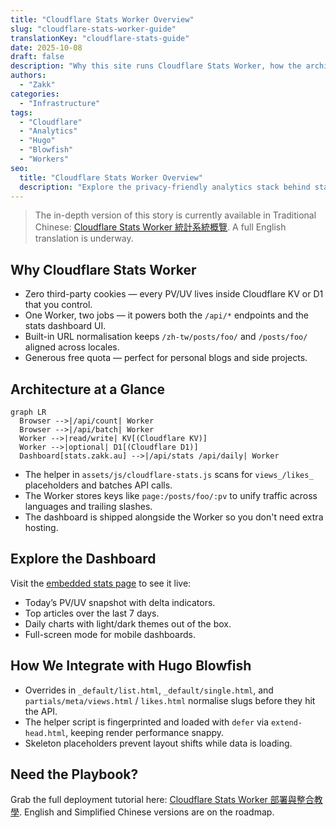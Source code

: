 ```yaml
---
title: "Cloudflare Stats Worker Overview"
slug: "cloudflare-stats-worker-guide"
translationKey: "cloudflare-stats-guide"
date: 2025-10-08
draft: false
description: "Why this site runs Cloudflare Stats Worker, how the architecture works, and what the embedded dashboard looks like."
authors:
  - "Zakk"
categories:
  - "Infrastructure"
tags:
  - "Cloudflare"
  - "Analytics"
  - "Hugo"
  - "Blowfish"
  - "Workers"
seo:
  title: "Cloudflare Stats Worker Overview"
  description: "Explore the privacy-friendly analytics stack behind stats.zakk.au, including the Worker APIs, dashboard, and Hugo Blowfish integration."
---
```


> The in-depth version of this story is currently available in Traditional Chinese: <a href="/zh-tw/posts/cloudflare-stats-worker-guide/">Cloudflare Stats Worker 統計系統概覽</a>. A full English translation is underway.

## Why Cloudflare Stats Worker

- Zero third-party cookies — every PV/UV lives inside Cloudflare KV or D1 that you control.
- One Worker, two jobs — it powers both the `/api/*` endpoints and the stats dashboard UI.
- Built-in URL normalisation keeps `/zh-tw/posts/foo/` and `/posts/foo/` aligned across locales.
- Generous free quota — perfect for personal blogs and side projects.

## Architecture at a Glance

```mermaid
graph LR
  Browser -->|/api/count| Worker
  Browser -->|/api/batch| Worker
  Worker -->|read/write| KV[(Cloudflare KV)]
  Worker -->|optional| D1[(Cloudflare D1)]
  Dashboard[stats.zakk.au] -->|/api/stats /api/daily| Worker
```

- The helper in `assets/js/cloudflare-stats.js` scans for `views_/likes_` placeholders and batches API calls.
- The Worker stores keys like `page:/posts/foo/:pv` to unify traffic across languages and trailing slashes.
- The dashboard is shipped alongside the Worker so you don't need extra hosting.

## Explore the Dashboard

Visit the <a href="/en/stats/">embedded stats page</a> to see it live:

- Today’s PV/UV snapshot with delta indicators.
- Top articles over the last 7 days.
- Daily charts with light/dark themes out of the box.
- Full-screen mode for mobile dashboards.

## How We Integrate with Hugo Blowfish

- Overrides in `_default/list.html`, `_default/single.html`, and `partials/meta/views.html` / `likes.html` normalise slugs before they hit the API.
- The helper script is fingerprinted and loaded with `defer` via `extend-head.html`, keeping render performance snappy.
- Skeleton placeholders prevent layout shifts while data is loading.

## Need the Playbook?

Grab the full deployment tutorial here: <a href="/zh-tw/posts/cloudflare-stats-worker-deploy/">Cloudflare Stats Worker 部署與整合教學</a>. English and Simplified Chinese versions are on the roadmap.
